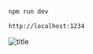 
```bash
npm run dev

http://localhost:1234 
```

![title](https://res.cloudinary.com/rupo/image/upload/v1669820422/catchthelion_twxlcr.png?raw=true)
